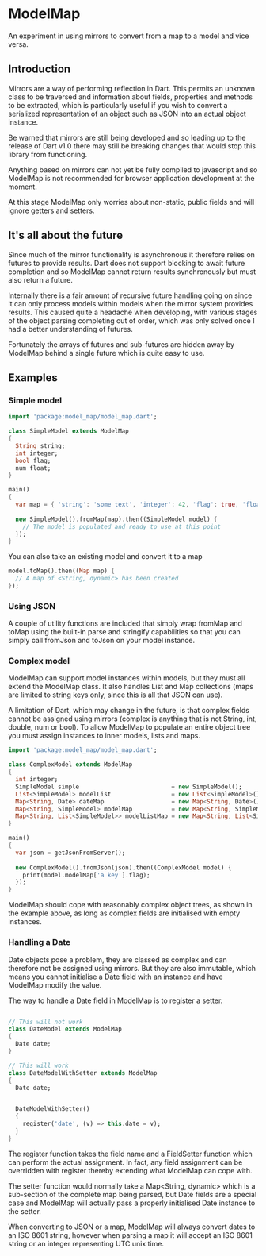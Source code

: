 ModelMap
========

An experiment in using mirrors to convert from a map to a model and vice versa.


Introduction
------------

Mirrors are a way of performing reflection in Dart. This permits an unknown class to
be traversed and information about fields, properties and methods to be extracted, which
is particularly useful if you wish to convert a serialized representation of an object 
such as JSON into an actual object instance. 

Be warned that mirrors are still being developed and so leading up to the release of 
Dart v1.0 there may still be breaking changes that would stop this library from functioning.

Anything based on mirrors can not yet be fully compiled to javascript and so ModelMap is
not recommended for browser application development at the moment.

At this stage ModelMap only worries about non-static, public fields and will ignore getters 
and setters.


It's all about the future
-------------------------

Since much of the mirror functionality is asynchronous it therefore relies on futures 
to provide results. Dart does not support blocking to await future completion and so
ModelMap cannot return results synchronously but must also return a future.

Internally there is a fair amount of recursive future handling going on since it can
only process models within models when the mirror system provides results. This caused
quite a headache when developing, with various stages of the object parsing completing
out of order, which was only solved once I had a better understanding of futures.

Fortunately the arrays of futures and sub-futures are hidden away by ModelMap behind a
single future which is quite easy to use.


Examples
--------

### Simple model

```dart
import 'package:model_map/model_map.dart';

class SimpleModel extends ModelMap
{
  String string;
  int integer;
  bool flag;
  num float;
}

main() 
{
  var map = { 'string': 'some text', 'integer': 42, 'flag': true, 'float': 1.23 };
  
  new SimpleModel().fromMap(map).then((SimpleModel model) {
    // The model is populated and ready to use at this point
  });
}
```

You can also take an existing model and convert it to a map

```dart
model.toMap().then((Map map) {
  // A map of <String, dynamic> has been created
});
```


### Using JSON

A couple of utility functions are included that simply wrap fromMap and toMap 
using the built-in parse and stringify capabilities so that you can simply call
fromJson and toJson on your model instance.


### Complex model

ModelMap can support model instances within models, but they must all extend
the ModelMap class. It also handles List and Map collections (maps are limited
to string keys only, since this is all that JSON can use). 

A limitation of Dart, which may change in the future, is that complex fields
cannot be assigned using mirrors (complex is anything that is not String, int, 
double, num or bool). To allow ModelMap to populate an entire object tree you
must assign instances to inner models, lists and maps.

```dart
import 'package:model_map/model_map.dart';

class ComplexModel extends ModelMap
{
  int integer;
  SimpleModel simple                          = new SimpleModel();
  List<SimpleModel> modelList                 = new List<SimpleModel>();
  Map<String, Date> dateMap                   = new Map<String, Date>();
  Map<String, SimpleModel> modelMap           = new Map<String, SimpleModel>();
  Map<String, List<SimpleModel>> modelListMap = new Map<String, List<SimpleModel>>();
}

main()
{
  var json = getJsonFromServer();
  
  new ComplexModel().fromJson(json).then((ComplexModel model) {
    print(model.modelMap['a key'].flag);
  });
}
```

ModelMap should cope with reasonably complex object trees, as shown in the example above, 
as long as complex fields are initialised with empty instances.


### Handling a Date

Date objects pose a problem, they are classed as complex and can therefore not be assigned
using mirrors. But they are also immutable, which means you cannot initialise a Date field
with an instance and have ModelMap modify the value.

The way to handle a Date field in ModelMap is to register a setter.

```dart

// This will not work
class DateModel extends ModelMap
{
  Date date;
}

// This will work
class DateModelWithSetter extends ModelMap
{
  Date date;


  DateModelWithSetter()
  {
    register('date', (v) => this.date = v);
  }
}
```

The register function takes the field name and a FieldSetter function which can perform the
actual assignment. In fact, any field assignment can be overridden with register thereby 
extending what ModelMap can cope with.

The setter function would normally take a Map<String, dynamic> which is a sub-section of the
complete map being parsed, but Date fields are a special case and ModelMap will actually pass
a properly initialised Date instance to the setter.

When converting to JSON or a map, ModelMap will always convert dates to an ISO 8601 string, 
however when parsing a map it will accept an ISO 8601 string or an integer representing
UTC unix time.
